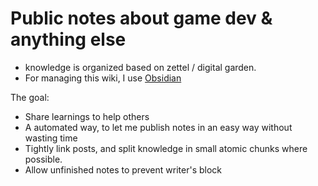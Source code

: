# Public notes about game dev & anything else

- knowledge is organized based on zettel / digital garden.  
- For managing this wiki, I use [Obsidian](https://obsidian.md/)
  
The goal:
- Share learnings to help others  
- A automated way, to let me publish notes in an easy way without wasting time
- Tightly link posts, and split knowledge in small atomic chunks where possible.
- Allow unfinished notes to prevent writer's block

